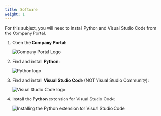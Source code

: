 ```yaml
---
title: Software
weight: 1
---
```


For this subject, you will need to install Python and Visual Studio Code from the Company Portal.

1. Open the **Company Portal**:

    ![Company Portal Logo](https://image.winudf.com/v2/image1/Y29tLm1pY3Jvc29mdC53aW5kb3dzaW50dW5lLmNvbXBhbnlwb3J0YWxfaWNvbl8xNjEwNDgyMDcyXzA1MQ/icon.png?w=&fakeurl=1)

2. Find and install **Python**:

    ![Python logo](https://store-images.s-microsoft.com/image/apps.48254.9007199266540609.a412c522-362b-49cf-9a89-578013427967.2243620a-8f27-4d0c-bd2f-3a32bc62e741?mode=crop&q=90&h=300&w=300)

3. Find and install **Visual Studio Code** (NOT Visual Studio Community):

    ![Visual Studio Code logo](https://code.visualstudio.com/opengraphimg/opengraph-home.png)

4. Install the **Python** extension for Visual Studio Code:

    ![Installing the Python extension for Visual Studio Code](https://code.visualstudio.com/assets/blogs/2020/12/03/install-python-ext.png)
